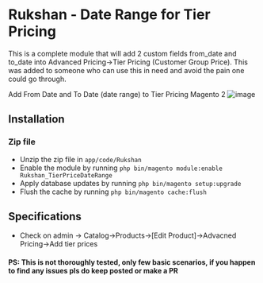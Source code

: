 # Rukshan - Date Range for Tier Pricing
This is a complete module that will add 2 custom fields from_date and to_date into Advanced Pricing->Tier Pricing (Customer Group Price).
This was added to someone who can use this in need and avoid the pain one could go through.

Add From Date and To Date (date range) to Tier Pricing Magento 2
![image](https://user-images.githubusercontent.com/2842397/152954294-84bba364-f4b4-4ee7-871b-833a27915334.png)


## Installation

### Zip file

- Unzip the zip file in `app/code/Rukshan`
- Enable the module by running `php bin/magento module:enable Rukshan_TierPriceDateRange`
- Apply database updates by running `php bin/magento setup:upgrade`
- Flush the cache by running `php bin/magento cache:flush`

## Specifications

- Check on admin -> Catalog->Products->[Edit Product]->Advacned Pricing->Add tier prices

#### PS: This is not thoroughly tested, only few basic scenarios, if you happen to find any issues pls do keep posted or make a PR
